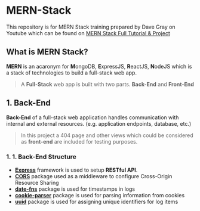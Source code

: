 # **MERN-Stack**

This repository is for MERN Stack training prepared by Dave Gray on Youtube which can be found on [MERN Stack Full Tutorial & Project](https://www.youtube.com/watch?v=CvCiNeLnZ00)

## **What is MERN Stack?**

**MERN** is an acaronym for **M**ongoDB, **E**xpressJS, **R**eactJS, **N**odeJS which is a stack of technologies to build a full-stack web app.

> A **Full-Stack** web app is built with two parts. **Back-End** and **Front-End**

## **1. Back-End**

**Back-End** of a full-stack web application handles communication with internal and external resources. (e.g. application endpoints, database, etc.)

> In this project a 404 page and other views which could be considered as **front-end** are included for testing purposes.

### **1. 1. Back-End Structure**

- [**Express**](https://expressjs.com/) framework is used to setup **RESTful API**.
- [**CORS**](https://www.npmjs.com/package/cors) package used as a middleware to configure Cross-Origin Resource Sharing
- [**date-fns**](https://www.npmjs.com/package/date-fns) package is used for timestamps in logs
- [**cookie-parser**](https://www.npmjs.com/package/cookie-parser) package is used for parsing information from cookies
- [**uuid**](https://www.npmjs.com/package/uuid) package is used for assigning unique identifiers for log items
